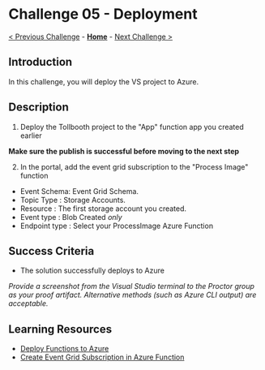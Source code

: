 # Challenge 05 - Deployment

[< Previous Challenge](./Challenge-04.md) - **[Home](../README.md)** - [Next Challenge >](./Challenge-06.md)

## Introduction

In this challenge, you will deploy the VS project to Azure.

## Description

1. Deploy the Tollbooth project to the &quot;App&quot; function app you created earlier

**Make sure the publish is successful before moving to the next step**

2. In the portal, add the event grid subscription to the &quot;Process Image&quot; function
  * Event Schema: Event Grid Schema.
  * Topic Type : Storage Accounts.
  * Resource : The first storage account you created.
  * Event type : Blob Created _only_
  * Endpoint type : Select your ProcessImage Azure Function

## Success Criteria

- The solution successfully deploys to Azure

*Provide a screenshot from the Visual Studio terminal to the Proctor group as your proof artifact. Alternative methods (such as Azure CLI output) are acceptable.*

## Learning Resources

- [Deploy Functions to Azure](https://www.thebestcsharpprogrammerintheworld.com/2018/08/21/deploy-an-azure-function-created-from-visual-studio-2)
- [Create Event Grid Subscription in Azure Function](https://docs.microsoft.com/en-us/azure/azure-functions/functions-bindings-event-grid-trigger?tabs=csharp%2Cbash#azure-portal)